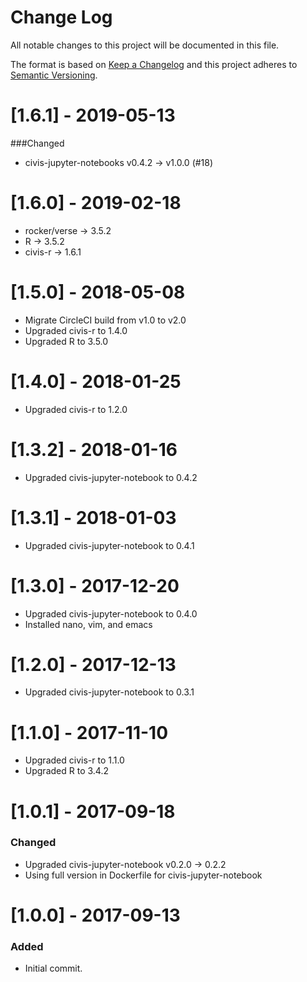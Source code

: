 # Change Log
All notable changes to this project will be documented in this file.

The format is based on [Keep a Changelog](http://keepachangelog.com/)
and this project adheres to [Semantic Versioning](http://semver.org/).

# [1.6.1] - 2019-05-13
###Changed
- civis-jupyter-notebooks v0.4.2 -> v1.0.0 (#18)

# [1.6.0] - 2019-02-18
- rocker/verse -> 3.5.2
- R -> 3.5.2
- civis-r -> 1.6.1

# [1.5.0] - 2018-05-08
- Migrate CircleCI build from v1.0 to v2.0
- Upgraded civis-r to 1.4.0
- Upgraded R to 3.5.0

# [1.4.0] - 2018-01-25
- Upgraded civis-r to 1.2.0

# [1.3.2] - 2018-01-16
- Upgraded civis-jupyter-notebook to 0.4.2

# [1.3.1] - 2018-01-03
- Upgraded civis-jupyter-notebook to 0.4.1

# [1.3.0] - 2017-12-20
- Upgraded civis-jupyter-notebook to 0.4.0
- Installed nano, vim, and emacs

# [1.2.0] - 2017-12-13
- Upgraded civis-jupyter-notebook to 0.3.1

# [1.1.0] - 2017-11-10
- Upgraded civis-r to 1.1.0
- Upgraded R to 3.4.2

# [1.0.1] - 2017-09-18

### Changed
- Upgraded civis-jupyter-notebook v0.2.0 -> 0.2.2
- Using full version in Dockerfile for civis-jupyter-notebook

# [1.0.0] - 2017-09-13

### Added
- Initial commit.
